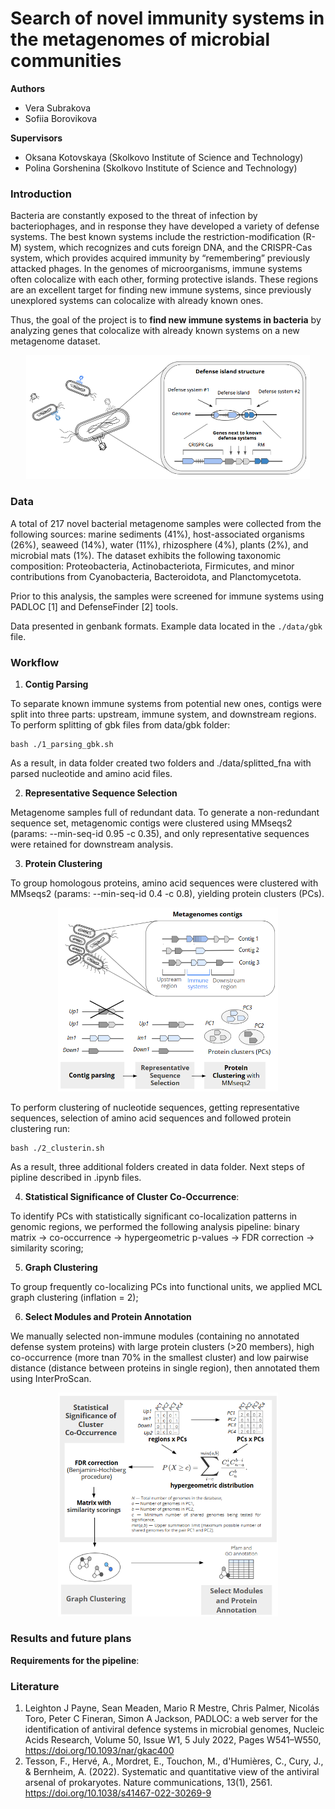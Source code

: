 # Search of novel immunity systems in the metagenomes of microbial communities

**Authors**  
- Vera Subrakova
- Sofiia Borovikova

**Supervisors**  
- Oksana Kotovskaya (Skolkovo Institute of Science and Technology)
- Polina Gorshenina (Skolkovo Institute of Science and Technology)

### Introduction

Bacteria are constantly exposed to the threat of infection by bacteriophages, and in response they have developed a variety of defense systems. The best known systems include the restriction-modification (R-M) system, which recognizes and cuts foreign DNA, and the CRISPR-Cas system, which provides acquired immunity by “remembering” previously attacked phages. In the genomes of microorganisms, immune systems often colocalize with each other, forming protective islands. These regions are an excellent target for finding new immune systems, since previously unexplored systems can colocalize with already known ones.

Thus, the goal of the project is to **find new immune systems in bacteria** by analyzing genes that colocalize with already known systems on a new metagenome dataset.

<div align="center">
  <img src="./images/introduction.png" width="90%">
</div>

### Data

A total of 217 novel bacterial metagenome samples were collected from the following sources: marine sediments (41%), host-associated organisms (26%), seaweed (14%), water (11%), rhizosphere (4%), plants (2%), and microbial mats (1%). The dataset exhibits the following taxonomic composition: Proteobacteria, Actinobacteriota, Firmicutes, and minor contributions from Cyanobacteria, Bacteroidota, and Planctomycetota. 

Prior to this analysis, the samples were screened for immune systems using PADLOC [1] and DefenseFinder [2] tools. 

Data presented in genbank formats. Example data located in the `./data/gbk` file.

### Workflow

1) **Contig Parsing**

To separate known immune systems from potential new ones, contigs were split into three parts: upstream, immune system, and downstream regions. To perform splitting of gbk files from data/gbk folder:

```
bash ./1_parsing_gbk.sh
```
As a result, in data folder created two folders and ./data/splitted_fna with parsed nucleotide and amino acid files. 

2) **Representative Sequence Selection**

Metagenome samples full of redundant data. To generate a non-redundant sequence set, metagenomic contigs were clustered using MMseqs2 (params: --min-seq-id 0.95 -c 0.35), and only representative sequences were retained for downstream analysis.

3) **Protein Clustering**

To group homologous proteins, amino acid sequences were clustered with MMseqs2 (params: --min-seq-id 0.4 -c 0.8), yielding protein clusters (PCs).

<div align="center">
  <img src="./images/pipline_part1.png" width="70%">
</div>

To perform clustering of nucleotide sequences, getting representative sequences, selection of amino acid sequences and followed protein clustering run:

```
bash ./2_clusterin.sh
```
As a result, three additional folders created in data folder.
Next steps of pipline described in .ipynb files.

4) **Statistical Significance of Cluster Co-Occurrence**:

To identify PCs with statistically significant co-localization patterns in genomic regions, we performed the following analysis pipeline: binary matrix → co-occurrence → hypergeometric p-values → FDR correction → similarity scoring;

5) **Graph Clustering**

To group frequently co-localizing PCs into functional units, we applied MCL graph clustering (inflation = 2);


6) **Select Modules and Protein Annotation**

We manually selected non-immune modules (containing no annotated defense system proteins) with large protein clusters (>20 members), high co-occurrence (more tnan 70% in the smallest cluster) and low pairwise distance (distance between proteins in single region), then annotated them using InterProScan.

<div align="center">
  <img src="./images/pipline_part2.png" width="70%">
</div>

### Results and future plans



**Requirements for the pipeline**: 


### Literature
1. Leighton J Payne, Sean Meaden, Mario R Mestre, Chris Palmer, Nicolás Toro, Peter C Fineran, Simon A Jackson, PADLOC: a web server for the identification of antiviral defence systems in microbial genomes, Nucleic Acids Research, Volume 50, Issue W1, 5 July 2022, Pages W541–W550, https://doi.org/10.1093/nar/gkac400
2. Tesson, F., Hervé, A., Mordret, E., Touchon, M., d'Humières, C., Cury, J., & Bernheim, A. (2022). Systematic and quantitative view of the antiviral arsenal of prokaryotes. Nature communications, 13(1), 2561. https://doi.org/10.1038/s41467-022-30269-9